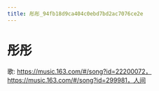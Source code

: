 ```yaml
---
title: 彤彤_94fb18d9ca404c0ebd7bd2ac7076ce2e
---
```


# 彤彤

歌: https://music.163.com/#/song?id=22200072，https://music.163.com/#/song?id=299981，人间